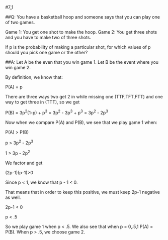#7_1

##Q:
You have a basketball hoop and someone says that you can play one of two games.

Game 1: You get one shot to make the hoop.
Game 2: You get three shots and you have to make two of three shots.

If p is the probability of making a particular shot, for which values of p should you pick one game or the other?

##A:
Let A be the even that you win game 1.  Let B be the event where you win game 2.

By definition, we know that:

P(A) = p

There are three ways two get 2 in while missing one (TTF,TFT,FTT) and one way to get three in (TTT), so we get

P(B) = 3p<sup>2</sup>(1-p) + p<sup>3</sup> = 3p<sup>2</sup> - 3p<sup>3</sup> + p<sup>3</sup> = 3p<sup>2</sup> - 2p<sup>3</sup>

Now when we compare P(A) and P(B), we see that we play game 1 when:

P(A) > P(B)

p > 3p<sup>2</sup> - 2p<sup>3</sup>

1 > 3p - 2p<sup>2</sup>

We factor and get

(2p-1)(p-1)>0

Since p < 1, we know that p - 1 < 0.

That means that in order to keep this positive, we must keep 2p-1 negative as well.

2p-1 < 0

p < .5

So we play game 1 when p < .5.  We also see that when p = 0,.5,1 P(A) = P(B).  When p > .5, we choose game 2.
